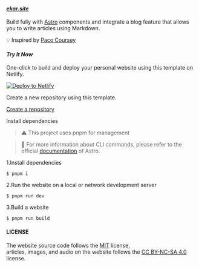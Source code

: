#### ***[ekar.site](https://ekar.site)***

 Build fully with [Astro](https://astro.build/) components and integrate a blog feature that allows you to write articles using Markdown.

💡 Inspired by [Paco Coursey](https://paco.me)

#### ***Try It Now***  
One-click to build and deploy your personal website using this template on Netlify.  

 [![Deploy to Netlify](https://www.netlify.com/img/deploy/button.svg)](https://app.netlify.com/start/deploy?repository=https://github.com/Ekarmore/ekar.site)

Create a new repository using this template.  

[Create a repository](https://github.com/Ekarmore/ekar.site/generate)

Install dependencies  

> ⚠️ This project uses pnpm for management

> 📖 For more information about CLI commands, please refer to the official [documentation](https://docs.astro.build/zh-cn/reference/cli-reference/) of Astro.

1.Install dependencies
```
$ pnpm i
```
2.Run the website on a local or network development server
```
$ pnpm run dev
```
3.Build a website
```
$ pnpm run build
```

#### LICENSE
 The website source code follows the [MIT](./LICENSE) license,  
 articles, images, and audio on the website follows the [CC BY-NC-SA 4.0](https://creativecommons.org/licenses/by-nc-sa/4.0/) license.